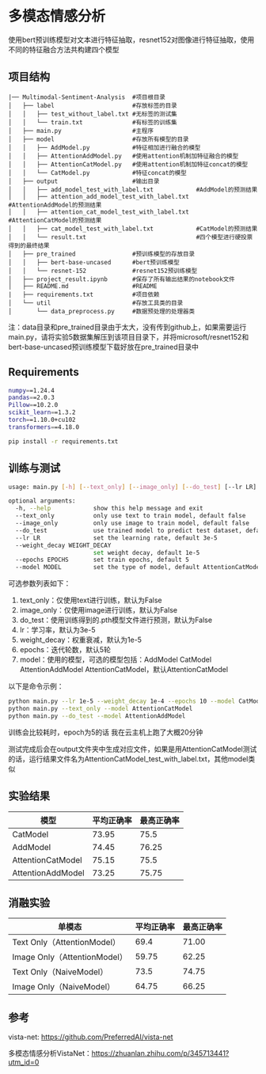 # 多模态情感分析

使用bert预训练模型对文本进行特征抽取，resnet152对图像进行特征抽取，使用不同的特征融合方法共构建四个模型

## 项目结构

```
|── Multimodal-Sentiment-Analysis  #项目根目录
│   ├── label                      #存放标签的目录
│   │   ├── test_without_label.txt #无标签的测试集
│   │   └── train.txt              #有标签的训练集
│   ├── main.py                    #主程序
│   ├── model                      #存放所有模型的目录
│   │   ├── AddModel.py            #特征相加进行融合的模型
│   │   ├── AttentionAddModel.py   #使用attention机制加特征融合的模型
│   │   ├── AttentionCatModel.py   #使用attention机制加特征concat的模型
│   │   └── CatModel.py            #特征concat的模型
│   ├── output                     #输出目录
│   │   ├── add_model_test_with_label.txt            #AddModel的预测结果
│   │   ├── attention_add_model_test_with_label.txt  #AttentionAddModel的预测结果
│   │   ├── attention_cat_model_test_with_label.txt  #AttentionCatModel的预测结果
│   │   ├── cat_model_test_with_label.txt            #CatModel的预测结果
│   │   └── result.txt                               #四个模型进行硬投票得到的最终结果
│   ├── pre_trained                #预训练模型的存放目录
│   │   ├── bert-base-uncased      #bert预训练模型
│   │   └── resnet-152             #resnet152预训练模型       
│   ├── project_result.ipynb       #保存了所有输出结果的notebook文件
│   ├── README.md                  #README
|   ├── requirements.txt           #项目依赖
│   └── util                       #存放工具类的目录
│       └── data_preprocess.py     #数据预处理的处理器类
```

注：data目录和pre_trained目录由于太大，没有传到github上，如果需要运行main.py，请将实验5数据集解压到该项目目录下，并将microsoft/resnet152和bert-base-uncased预训练模型下载好放在pre_trained目录中

## Requirements

```sh
numpy==1.24.4
pandas==2.0.3
Pillow==10.2.0
scikit_learn==1.3.2
torch==1.10.0+cu102
transformers==4.18.0
```

```sh
pip install -r requirements.txt
```

## 训练与测试

```sh
usage: main.py [-h] [--text_only] [--image_only] [--do_test] [--lr LR] [--weight_decay WEIGHT_DECAY] [--epochs EPOCHS] [--model MODEL]

optional arguments:
  -h, --help            show this help message and exit
  --text_only           only use text to train model, default false
  --image_only          only use image to train model, default false
  --do_test             use trained model to predict test dataset, default false
  --lr LR               set the learning rate, default 3e-5
  --weight_decay WEIGHT_DECAY
                        set weight decay, default 1e-5
  --epochs EPOCHS       set train epochs, default 5
  --model MODEL         set the type of model, default AttentionCatModel
```

可选参数列表如下：

1. text_only：仅使用text进行训练，默认为False
2. image_only：仅使用image进行训练，默认为False
3. do_test：使用训练得到的.pth模型文件进行预测，默认为False
4. lr：学习率，默认为3e-5
5. weight_decay：权重衰减，默认为1e-5
6. epochs：迭代轮数，默认5轮
7. model：使用的模型，可选的模型包括：AddModel CatModel AttentionAddModel AttentionCatModel，默认AttentionCatModel

以下是命令示例：

```sh
python main.py --lr 1e-5 --weight_decay 1e-4 --epochs 10 --model CatModel
python main.py --text_only --model AttentionCatModel
python main.py --do_test --model AttentionAddModel
```

训练会比较耗时，epoch为5的话 我在云主机上跑了大概20分钟

测试完成后会在output文件夹中生成对应文件，如果是用AttentionCatModel测试的话，运行结果文件名为AttentionCatModel_test_with_label.txt，其他model类似

## 实验结果

| 模型              | 平均正确率 | 最高正确率 |
| ----------------- | ---------- | ---------- |
| CatModel          | 73.95      | 75.5       |
| AddModel          | 74.45      | 76.25      |
| AttentionCatModel | 75.15      | 75.5       |
| AttentionAddModel | 73.25      | 75.75      |

## 消融实验

| 单模态                       | 平均正确率 | 最高正确率 |
| ---------------------------- | ---------- | ---------- |
| Text Only（AttentionModel）  | 69.4       | 71.00      |
| Image Only（AttentionModel） | 59.75      | 62.25      |
| Text Only（NaiveModel）      | 73.5       | 74.75      |
| Image Only（NaiveModel）     | 64.75      | 66.25      |

## 参考

vista-net: https://github.com/PreferredAI/vista-net

多模态情感分析VistaNet：https://zhuanlan.zhihu.com/p/345713441?utm_id=0